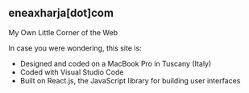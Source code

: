## eneaxharja[dot]com

My Own Little Corner of the Web

In case you were wondering, this site is:

- Designed and coded on a MacBook Pro in Tuscany (Italy)
- Coded with Visual Studio Code
- Built on React.js, the JavaScript library for building user interfaces